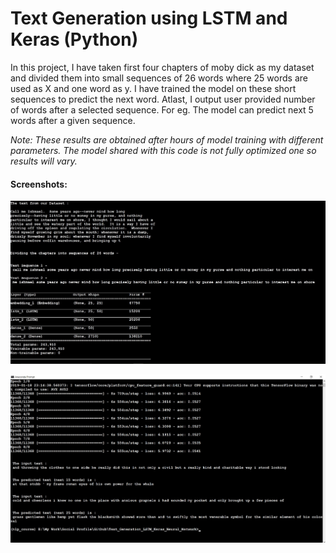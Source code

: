 # Text Generation using LSTM and Keras (Python)

In this project, I have taken first four chapters of moby dick as my dataset and divided them into small sequences of 26 words where 25 words are used as X and one word as y. I have trained the model on these short sequences to predict the next word. Atlast, I output user provided number of words after a selected sequence. For eg. The model can predict next 5 words after a given sequence.

*Note: These results are obtained after hours of model training with different parameters. The model shared with this code is not fully optimized one so results will vary.*

#### Screenshots: 

![alt_text](https://github.com/TDP4you/Text_Generation_LSTM_Keras_Neural_Network/blob/master/Screenshot1.jpg)


![alt_text](https://github.com/TDP4you/Text_Generation_LSTM_Keras_Neural_Network/blob/master/Screenshot2.jpg)
